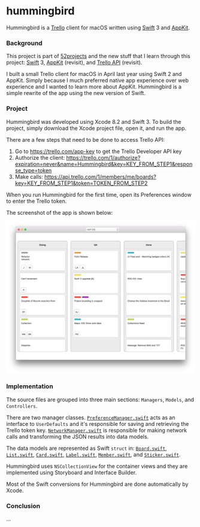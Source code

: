 # hummingbird

Hummingbird is a [Trello](https://trello.com) client for macOS written using [Swift](https://swift.org) 3 and [AppKit](https://developer.apple.com/reference/appkit).

### Background

This project is part of [52projects](https://donny.github.io/52projects/) and the new stuff that I learn through this project: [Swift](https://swift.org) 3, [AppKit](https://developer.apple.com/reference/appkit) (revisit), and [Trello API](https://developers.trello.com) (revisit).

I built a small Trello client for macOS in April last year using Swift 2 and AppKit. Simply because I much preferred native app experience over web experience and I wanted to learn more about AppKit. Hummingbird is a simple rewrite of the app using the new version of Swift.

### Project

Hummingbird was developed using Xcode 8.2 and Swift 3. To build the project, simply download the Xcode project file, open it, and run the app.

There are a few steps that need to be done to access Trello API:

1. Go to https://trello.com/app-key to get the Trello Developer API key
2. Authorize the client: https://trello.com/1/authorize?expiration=never&name=Hummingbird&key=KEY_FROM_STEP1&response_type=token
3. Make calls: https://api.trello.com/1/members/me/boards?key=KEY_FROM_STEP1&token=TOKEN_FROM_STEP2

When you run Hummingbird for the first time, open its Preferences window to enter the Trello token.

The screenshot of the app is shown below:

![Screenshot](https://raw.githubusercontent.com/donny/hummingbird/master/screenshot.png)

### Implementation

The source files are grouped into three main sections: `Managers`, `Models`, and `Controllers`.

There are two manager classes. [`PreferenceManager.swift`](https://github.com/donny/hummingbird/blob/master/Hummingbird/PreferenceManager.swift) acts as an interface to `UserDefaults` and it's responsible for saving and retrieving the Trello token key. [`NetworkManager.swift`](https://github.com/donny/hummingbird/blob/master/Hummingbird/NetworkManager.swift) is responsible for making network calls and transforming the JSON results into data models.

The data models are represented as Swift `struct` in: [`Board.swift`](https://github.com/donny/hummingbird/blob/master/Hummingbird/Board.swift), [`List.swift`](https://github.com/donny/hummingbird/blob/master/Hummingbird/List.swift), [`Card.swift`](https://github.com/donny/hummingbird/blob/master/Hummingbird/Card.swift), [`Label.swift`](https://github.com/donny/hummingbird/blob/master/Hummingbird/Label.swift), [`Member.swift`](https://github.com/donny/hummingbird/blob/master/Hummingbird/Member.swift), and [`Sticker.swift`](https://github.com/donny/hummingbird/blob/master/Hummingbird/Sticker.swift).

Hummingbird uses `NSCollectionView` for the container views and they are implemented using Storyboard and Interface Builder.

Most of the Swift conversions for Hummingbird are done automatically by Xcode.

### Conclusion

...
